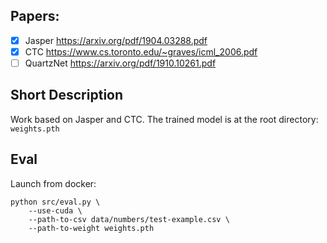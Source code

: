 ## Papers:
- [x] Jasper https://arxiv.org/pdf/1904.03288.pdf
- [x] CTC https://www.cs.toronto.edu/~graves/icml_2006.pdf
- [ ] QuartzNet https://arxiv.org/pdf/1910.10261.pdf

## Short Description
Work based on Jasper and CTC.
The trained model is at the root directory: `weights.pth`

## Eval
Launch from docker:
```
python src/eval.py \
    --use-cuda \
    --path-to-csv data/numbers/test-example.csv \
    --path-to-weight weights.pth
```
